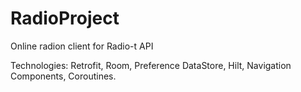 # RadioProject
Online radion client for Radio-t API

Technologies: Retrofit, Room, Preference DataStore, Hilt, Navigation Components, Coroutines.
